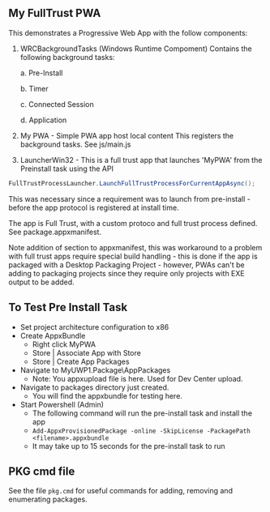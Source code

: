 ## My FullTrust PWA

This demonstrates a Progressive Web App with the follow components:

1. WRCBackgroundTasks (Windows Runtime Compoment)
Contains the following background tasks:
	
   a. Pre-Install
    
    b. Timer
    
    c. Connected Session
    
    d. Application
    
2. My PWA - Simple PWA app host local content
This registers the background tasks. See js/main.js

3. LauncherWin32 - This is a full trust app that launches 'MyPWA' from the Preinstall task using the API 
```C#
FullTrustProcessLauncher.LaunchFullTrustProcessForCurrentAppAsync(); 
```
This was necessary since a requirement was to launch from pre-install - before the app protocol is registered at install time.

The app is Full Trust, with a custom protoco and full trust process defined. See package.appxmanifest.

Note addition of <build> section to appxmanifest, this was workaround to a problem with full trust apps require special build handling - this is done if the app is packaged with a Desktop Packaging Project - however, PWAs can't be adding to packaging projects since they require only projects with EXE output to be added.

## To Test Pre Install Task

* Set project architecture configuration to x86
* Create AppxBundle  
  * Right click MyPWA  
  * Store | Associate App with Store  
  * Store | Create App Packages
* Navigate to MyUWP1.Package\AppPackages
  * Note: You appxupload file is here. Used for Dev Center upload.
* Navigate to packages directory just created.
  * You will find the appxbundle for testing here.
* Start Powershell (Admin)
  * The following command will run the pre-install task and install the app
  * ```Add-AppxProvisionedPackage -online -SkipLicense -PackagePath <filename>.appxbundle```
  * It may take up to 15 seconds for the pre-install task to run
 
## PKG cmd file

See the file ```pkg.cmd``` for useful commands for adding, removing and enumerating packages.
